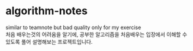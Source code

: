 # algorithm-notes
similar to teamnote but bad quality
only for my exercise  
처음 배우는것의 어려움을 알기에, 공부한 알고리즘을 처음배우는 입장에서 이해할 수 있도록 풀어 설명해보는 프로젝트입니다.

